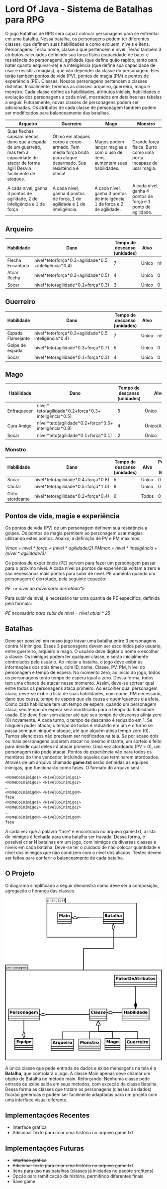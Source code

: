 # Lord Of Java - Sistema de Batalhas para RPG

O jogo Batalhas de RPG será capaz colocar personagens para se enfrentar em uma batalha. Nessa batalha, os personagens podem ter diferentes classes, que definem suas habilidades e como evoluem, níveis e itens. 
Personagens:
Terão nome, classe a que pertencem e nível. Terão também 3 atributos calculados definindo sua força física (capacidade de bater e resistência do personagem), agilidade (que define quão rápido, tanto para bater quanto esquivar-se) e a inteligência (que define sua capacidade de usar e resistir a magias), que vão depender da classe do personagem.
Eles terão também pontos de vida (PV), pontos de magia (PM) e pontos de experiência (PE).
Classes:
Nossos personagens pertencem a classes  distintas. Inicialmente, teremos as classes: arqueiro, guerreiro, mago e monstro. Cada classe define as habilidades, atributos iniciais, habilidades e evolução dos personagens a cada nível, mostrados em detalhes nas tabelas a seguir. Futuramente, novas classes de personagens podem ser adicionadas. Os atributos de cada classe de personagem também podem ser modificados para balanceamento das batalhas.

|Arqueiro|Guerreiro|Mago|Monstro|
|---|---|---|---|
|Suas flechas causam menos dano que a espada de um guerreiro, mas tem a capacidade de atacar de forma ágil! Desvia facilmente de ataques.|Ótimo em ataques corpo a corpo armado. Tem média força bruta para ataque desarmado. Sua resistência é ótima!|Magos podem lançar magias e com o uso de itens, aumentam suas habilidades.|Grande força física. Burro como uma porta. Incapaze de usar magia.|
|A cada nível, ganha 3 pontos de agilidade, 2 de inteligência e 1 de força|A cada nível, ganha 4 pontos de força, 1 de agilidade e 1 de inteligência.|A cada nível, ganha 3 pontos de inteligência, 1 de força e 2 de agilidade.|A cada nível, ganha 4 pontos de força e 1 ponto de agilidade.|




## Arqueiro

|Habilidade|Dano|Tempo de descanso (unidades)|Alvo|Pontos de Magia|
| --- | --- | --- | --- | --- |
|Flecha Encantada|nível&ast;teto(força&ast;0.3+agilidade&ast;0.5 +inteligência&ast;0.4)|7|Único|nível&ast;teto(inteligência+agilidade&ast;0.2)|
|Atirar flecha|nível&ast;teto(força&ast;0.3+agilidade&ast;0.5)|4|Único|0|
|Socar|nível&ast;teto(agilidade&ast;0.1+força&ast;0.3)|3|Único|0|

## Guerreiro
|Habilidade|Dano|Tempo de descanso (unidades)|Alvo|Pontos de Magia|
| --- | --- | --- | --- | --- |
|Espada Flamejante|nível&ast;teto(força&ast;0.3+agilidade&ast;0.5 inteligência&ast;0.4)|7|Único|nível&ast;teto(inteligência+força&ast;0.2)|
|Golpe de espada|nível&ast;teto(agilidade&ast;0.3+força&ast;0.7)|5|Único|0|
|Socar|nível&ast;teto(agilidade&ast;0.1+força&ast;0.3)|4|Único|0|

## Mago
|Habilidade|Dano|Tempo de descanso (unidades)|Alvo|Pontos de Magia|
| --- | --- | --- | --- | --- |
|Enfraquecer|nível&ast; teto(agilidade&ast;0.2+força&ast;0.3+ inteligência&ast;0.5)|5|Único|nível&ast;teto(inteligência&ast;0.5)|
|Cura Amigo|nível&ast;teto(agilidade&ast;0.2+força&ast;0.5+ inteligência&ast;0.8)|4|Único(Aliado)|nível&ast;teto(inteligência&ast;0.7)|
|Socar|nível&ast;teto(agilidade&ast;0.1+força&ast;0.1)|2|Único|0|

### Monstro
|Habilidade|Dano|Tempo de descanso (unidades)|Alvo|Pontos de Magia|
| --- | --- | --- | --- | --- |
|Socar|nível&ast;teto(agilidade&ast;0.4+força&ast;0.8)|5|Único|0|
|Chutar|nível&ast;teto(agilidade&ast;0.5+força&ast;1.0)|8|Único|0|
|Grito atordoante|nível&ast;teto(agilidade&ast;0.2+força&ast;0.4)|6|Todos|0|

## Pontos de vida, magia e experiência

Os pontos de vida (PV) de um personagem definem sua resistência a golpes. Os pontos de magia permitem ao personagem usar magias utilizando estes pontos. Abaixo, a definição de PV e PM máximos:

*Vmax = nível &ast; força + (nível &ast; agilidade/2)*
*PMmax = nível &ast; inteligência + (nível &ast; agilidade/3)*

Os pontos de experiência (PE) servem para fazer um personagem passar para o próximo nível. A cada nível os pontos de experiência voltam a zero e são necessários mais pontos para subir de nível.
PE aumenta quando um personagem é derrotado, pela seguinte equação:

*PE += nível do adversário derrotado&ast;5*

Para subir de nível, é necessário ter uma quantia de PE específica, definida pela fórmula:

*PE necessário para subir de nível = nível atual &ast; 25*

## Batalhas

Deve ser possível em nosso jogo travar uma batalha entre 3 personagens contra N inimigos. Esses 3 personagens devem ser escolhidos pelo usuário, entre guerreiro, arqueiro e mago. O usuário deve digitar o nome e escolher a classe.
Os inimigos podem ter qualquer classe, e serão inicialmente controlados pelo usuário.
Ao iniciar a batalha, o jogo deve exibir as informações dos dois times, com ID, nome, Classe, PV, PM, Nível do personagem e tempo de espera.
No momento zero, ao início do jogo, todos os personagens terão tempo de espera igual a zero. Dessa forma, todos tem uma chance de atacar nesse momento. Assim, deve-se sortear qual entre todos os personagens ataca primeiro.
Ao escolher qual personagem ataca, deve-se exibir a lista de suas habilidades, com nome, PM necessário, dano que causa, tempo de espera que ela causa e quem/quantos ela afeta.
Como cada habilidade tem um tempo de espera, quando um personagem ataca, seu tempo de espera será modificado para o tempo da habilidade usada. Ele deve ficar sem atacar até que seu tempo de descanso atinja zero (0) novamente. A cada turno, o tempo de descanso é reduzido em 1. Se ninguém puder atacar, o tempo de todos é reduzido em um e o turno se passa sem que ninguém ataque, até que alguém atinja tempo zero (0). Turnos silenciosos não precisam ser notificados na tela.
Se por acaso dois ou mais personagens puderem atacar no mesmo instante, um sorteio é feito para decidir qual deles irá atacar primeiro.
Uma vez atordoado (PV = 0), um personagem não pode atacar.
Pontos de experiência vão para todos os membros do time vencedor, incluindo aqueles que terminarem atordoados.
Através de um arquivo chamado **game.txt** serão definidas as equipes inimigas, que funcionarão como fases. O formato do arquivo será:

```
<NomeDoInimigo1> <NívelDoInimigo1>
<NomeDoInimigo2> <NívelDoInimigo2>
…
<NomeDoInimigoN> <NívelDoInimigoN>
fase
<NomeDoInimigo1> <NívelDoInimigo1>
<NomeDoInimigo2> <NívelDoInimigo2>
…
<NomeDoInimigoN> <NívelDoInimigoN>
fase
```

A cada vez que a palavra “fase” é encontrada no arquivo game.txt, a lista de inimigos é fechada para uma batalha ser travada. Dessa forma, é possível criar N batalhas em um jogo, com inimigos de diversas classes e níveis em cada batalha. Deve-se ter o cuidado de não colocar quantidade e nível dos inimigos que não condizem com o nível dos aliados. Testes devem ser feitos para conferir o balanceamento de cada batalha.

## O Projeto

O diagrama simplificado a seguir demonstra como deve ser a composição, agregação e herança das classes.

![Diagrama Simplificado](/diagrama.png)

A única classe que pede entrada de dados e exibe mensagens na tela é a **Batalha**, que controlará o jogo. A classe Main apenas deve chamar um objeto de Batalha no método main.
Reforçando: Nenhuma classe pede entrada ou exibe saída em seus métodos, com exceção da classe Batalha. Dessa forma as classes que tratam os personagens (classes de dados) ficarão genéricas e podem ser facilmente adaptadas para um projeto com uma interface visual diferente.

## Implementações Recentes
* Interface gráfica
* Adicionar texto para criar uma história no arquivo game.txt

## Implementações Futuras
* ~~Interface gráfica~~ 
* ~~Adicionar texto para criar uma história no arquivo game.txt~~
* Itens para uso nas batalhas (classes já iniciadas no pacote src/itens)
* Opção para ramificação da história, permitindo diferentes finais
* Save game
